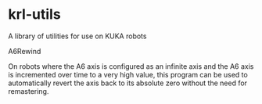 # krl-utils
A library of utilities for use on KUKA robots

A6Rewind

On robots where the A6 axis is configured as an infinite axis and the A6 axis is incremented over time to a very high value, this program can be used to automatically revert the axis back to its absolute zero without the need for remastering.
